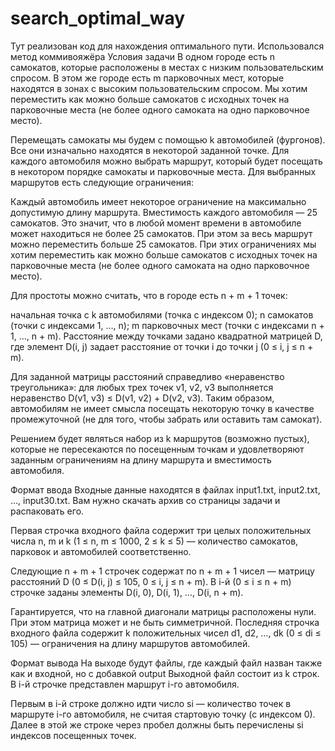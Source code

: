 # search_optimal_way
Тут реализован код для нахождения оптимального пути. Использовался метод коммивояжёра
Условия задачи 
В одном городе есть n самокатов, которые расположены в местах с низким пользовательским спросом. В этом же городе есть m парковочных мест, которые находятся в зонах с высоким пользовательским спросом. Мы хотим переместить как можно больше самокатов с исходных точек на парковочные места (не более одного самоката на одно парковочное место).

Перемещать самокаты мы будем с помощью k автомобилей (фургонов). Все они изначально находятся в некоторой заданной точке. Для каждого автомобиля можно выбрать маршрут, который будет посещать в некотором порядке самокаты и парковочные места. Для выбранных маршрутов есть следующие ограничения:

Каждый автомобиль имеет некоторое ограничение на максимально допустимую длину маршрута.
Вместимость каждого автомобиля — 25 самокатов. Это значит, что в любой момент времени в автомобиле может находиться не более 25 самокатов. При этом за весь маршрут можно переместить больше 25 самокатов.
При этих ограничениях мы хотим переместить как можно больше самокатов с исходных точек на парковочные места (не более одного самоката на одно парковочное место).

Для простоты можно считать, что в городе есть n + m + 1 точек:

начальная точка с k автомобилями (точка с индексом 0);
n самокатов (точки с индексами 1, …, n);
m парковочных мест (точки с индексами n + 1, …, n + m).
Расстояние между точками задано квадратной матрицей D, где элемент D(i, j) задает расстояние от точки i до точки j (0 ≤ i, j ≤ n + m).

Для заданной матрицы расстояний справедливо «неравенство треугольника»: для любых трех точек v1, v2, v3 выполняется неравенство D(v1, v3) ≤ D(v1, v2) + D(v2, v3). Таким образом, автомобилям не имеет смысла посещать некоторую точку в качестве промежуточной (не для того, чтобы забрать или оставить там самокат).

Решением будет являться набор из k маршрутов (возможно пустых), которые не пересекаются по посещенным точкам и удовлетворяют заданным ограничениям на длину маршрута и вместимость автомобиля.

Формат ввода
Входные данные находятся в файлах input1.txt, input2.txt, …, input30.txt. Вам нужно скачать архив со страницы задачи и распаковать его.

Первая строчка входного файла содержит три целых положительных числа n, m и k (1 ≤ n, m ≤ 1000, 2 ≤ k ≤ 5) — количество самокатов, парковок и автомобилей соответственно.

Следующие n + m + 1 строчек содержат по n + m + 1 чисел — матрицу расстояний D (0 ≤ D(i, j) ≤ 105, 0 ≤ i, j ≤ n + m). В i-й (0 ≤ i ≤ n + m) строчке заданы элементы D(i, 0), D(i, 1), …, D(i, n + m).

Гарантируется, что на главной диагонали матрицы расположены нули. При этом матрица может и не быть симметричной.
Последняя строчка входного файла содержит k положительных чисел d1, d2, …, dk (0 ≤ di ≤ 105) — ограничения на длину маршрутов автомобилей.

Формат вывода
На выходе будут файлы, где каждый файл назван также как и входной, но с добавкой output
Выходной файл состоит из k строк. В i-й строчке представлен маршрут i-го автомобиля.

Первым в i-й строке должно идти число si — количество точек в маршруте i-го автомобиля, не считая стартовую точку (с индексом 0). Далее в этой же строке через пробел должны быть перечислены si индексов посещенных точек.

